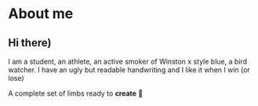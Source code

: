 # **About me**

## Hi there)

I am a student, an athlete, an active smoker of Winston x style blue, a bird watcher. I have an ugly but readable handwriting and I like it when I win (or lose)

A complete set of limbs ready to **create** 🐡
